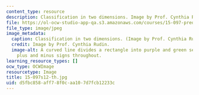```yaml
---
content_type: resource
description: Classification in two dimensions. Image by Prof. Cynthia Rudin.
file: https://ol-ocw-studio-app-qa.s3.amazonaws.com/courses/15-097-prediction-machine-learning-and-statistics-spring-2012/d5fbc858aff78f0caa107d7fcb12233c_15-097s12-th.jpg
file_type: image/jpeg
image_metadata:
  caption: Classification in two dimensions. (Image by Prof. Cynthia Rudin.)
  credit: Image by Prof. Cynthia Rudin.
  image-alt: A curved line divides a rectangle into purple and green sections, with
    plus and minus signs throughout.
learning_resource_types: []
ocw_type: OCWImage
resourcetype: Image
title: 15-097s12-th.jpg
uid: d5fbc858-aff7-8f0c-aa10-7d7fcb12233c
---
```

